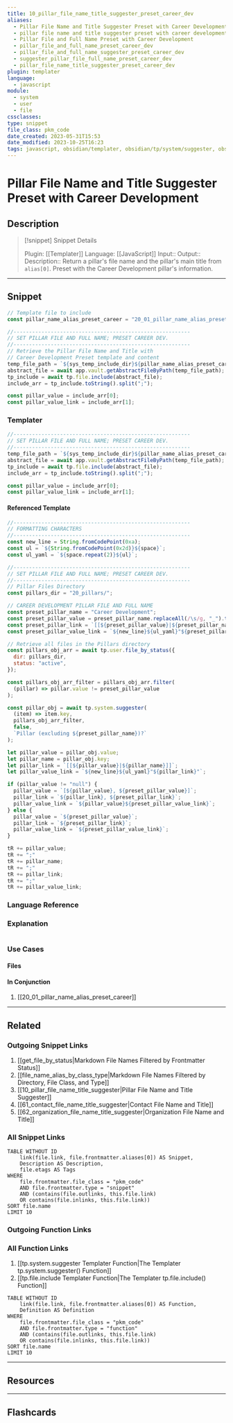 ```yaml
---
title: 10_pillar_file_name_title_suggester_preset_career_dev
aliases:
  - Pillar File Name and Title Suggester Preset with Career Development
  - pillar file name and title suggester preset with career development
  - Pillar File and Full Name Preset with Career Development
  - pillar_file_and_full_name_preset_career_dev
  - pillar_file_and_full_name_suggester_preset_career_dev
  - suggester_pillar_file_full_name_preset_career_dev
  - pillar_file_name_title_suggester_preset_career_dev
plugin: templater
language:
  - javascript
module:
  - system
  - user
  - file
cssclasses:
type: snippet
file_class: pkm_code
date_created: 2023-05-31T15:53
date_modified: 2023-10-25T16:23
tags: javascript, obsidian/templater, obsidian/tp/system/suggester, obsidian/tp/file/include
---
```

# Pillar File Name and Title Suggester Preset with Career Development

## Description

> [!snippet] Snippet Details
>
> Plugin: [[Templater]]
> Language: [[JavaScript]]
> Input::
> Output::
> Description:: Return a pillar's file name and the pillar's main title from `alias[0]`. Preset with the Career Development pillar's information.

---

## Snippet

```javascript
// Template file to include
const pillar_name_alias_preset_career = "20_01_pillar_name_alias_preset_career";

//---------------------------------------------------------
// SET PILLAR FILE AND FULL NAME; PRESET CAREER DEV.
//---------------------------------------------------------
// Retrieve the Pillar File Name and Title with
// Career Development Preset template and content
temp_file_path = `${sys_temp_include_dir}${pillar_name_alias_preset_career}.md`;
abstract_file = await app.vault.getAbstractFileByPath(temp_file_path);
tp_include = await tp.file.include(abstract_file);
include_arr = tp_include.toString().split(";");

const pillar_value = include_arr[0];
const pillar_value_link = include_arr[1];
```

### Templater

<!-- Add the full code excluding explanatory comments  -->

```javascript
//---------------------------------------------------------
// SET PILLAR FILE AND FULL NAME; PRESET CAREER DEV.
//---------------------------------------------------------
temp_file_path = `${sys_temp_include_dir}${pillar_name_alias_preset_career}.md`;
abstract_file = await app.vault.getAbstractFileByPath(temp_file_path);
tp_include = await tp.file.include(abstract_file);
include_arr = tp_include.toString().split(";");

const pillar_value = include_arr[0];
const pillar_value_link = include_arr[1];
```

#### Referenced Template

```javascript
//---------------------------------------------------------
// FORMATTING CHARACTERS
//---------------------------------------------------------
const new_line = String.fromCodePoint(0xa);
const ul = `${String.fromCodePoint(0x2d)}${space}`;
const ul_yaml = `${space.repeat(2)}${ul}`;

//---------------------------------------------------------
// SET PILLAR FILE AND FULL NAME; PRESET CAREER DEV.
//---------------------------------------------------------
// Pillar Files Directory
const pillars_dir = "20_pillars/";

// CAREER DEVELOPMENT PILLAR FILE AND FULL NAME
const preset_pillar_name = "Career Development";
const preset_pillar_value = preset_pillar_name.replaceAll(/\s/g, "_").toLowerCase();
const preset_pillar_link = `[[${preset_pillar_value}|${preset_pillar_name}]]`;
const preset_pillar_value_link = `${new_line}${ul_yaml}"${preset_pillar_link}"`;

// Retrieve all files in the Pillars directory
const pillars_obj_arr = await tp.user.file_by_status({
  dir: pillars_dir,
  status: "active",
});

const pillars_obj_arr_filter = pillars_obj_arr.filter(
  (pillar) => pillar.value != preset_pillar_value
);

const pillar_obj = await tp.system.suggester(
  (item) => item.key,
  pillars_obj_arr_filter,
  false,
  `Pillar (excluding ${preset_pillar_name})?`
);

let pillar_value = pillar_obj.value;
let pillar_name = pillar_obj.key;
let pillar_link = `[[${pillar_value}|${pillar_name}]]`;
let pillar_value_link = `${new_line}${ul_yaml}"${pillar_link}"`;

if (pillar_value != "null") {
  pillar_value = `[${pillar_value}, ${preset_pillar_value}]`;
  pillar_link = `${pillar_link}, ${preset_pillar_link}`;
  pillar_value_link = `${pillar_value}${preset_pillar_value_link}`;
} else {
  pillar_value = `${preset_pillar_value}`;
  pillar_link = `${preset_pillar_link}`;
  pillar_value_link = `${preset_pillar_value_link}`;
}

tR += pillar_value;
tR += ";"
tR += pillar_name;
tR += ";"
tR += pillar_link;
tR += ";"
tR += pillar_value_link;
```

### Language Reference

<!-- Recreate the code with links to files  -->

### Explanation

```javascript

```

### Use Cases

#### Files

<!-- Files containing the snippet  -->

#### In Conjunction

<!-- Snippets used together with this snippet  -->

1. [[20_01_pillar_name_alias_preset_career]]

---

## Related

### Outgoing Snippet Links

<!-- Link related snippet here -->

1. [[get_file_by_status|Markdown File Names Filtered by Frontmatter Status]]
2. [[file_name_alias_by_class_type|Markdown File Names Filtered by Directory, File Class, and Type]]
3. [[10_pillar_file_name_title_suggester|Pillar File Name and Title Suggester]]
4. [[61_contact_file_name_title_suggester|Contact File Name and Title]]
5. [[62_organization_file_name_title_suggester|Organization File Name and Title]]

### All Snippet Links

<!-- Query limit 10  -->

```dataview
TABLE WITHOUT ID
	link(file.link, file.frontmatter.aliases[0]) AS Snippet,
	Description AS Description,
	file.etags AS Tags
WHERE
	file.frontmatter.file_class = "pkm_code"
	AND file.frontmatter.type = "snippet"
	AND (contains(file.outlinks, this.file.link)
	OR contains(file.inlinks, this.file.link))
SORT file.name
LIMIT 10
```

### Outgoing Function Links

<!-- Link related functions here -->

### All Function Links

<!-- Query limit 10  -->

1. [[tp.system.suggester Templater Function|The Templater tp.system.suggester() Function]]
2. [[tp.file.include Templater Function|The Templater tp.file.include() Function]]

```dataview
TABLE WITHOUT ID
	link(file.link, file.frontmatter.aliases[0]) AS Function,
	Definition AS Definition
WHERE
	file.frontmatter.file_class = "pkm_code"
	AND file.frontmatter.type = "function"
	AND (contains(file.outlinks, this.file.link)
	OR contains(file.inlinks, this.file.link))
SORT file.name
LIMIT 10
```

---

## Resources

---

## Flashcards

